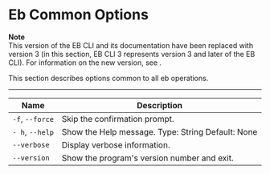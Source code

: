 # Eb Common Options<a name="eb-cmd-options"></a>

**Note**  
 This version of the EB CLI and its documentation have been replaced with version 3 \(in this section, EB CLI 3 represents version 3 and later of the EB CLI\)\. For information on the new version, see \. 

This section describes options common to all eb operations\.


****  

|  Name  |  Description  | 
| --- | --- | 
|   `-f`, `--force`   |  Skip the confirmation prompt\.   | 
|   `- h`, `--help`   |  Show the Help message\. Type: String Default: None  | 
|   `--verbose`   |  Display verbose information\.   | 
|   `--version`   |  Show the program's version number and exit\.  | 